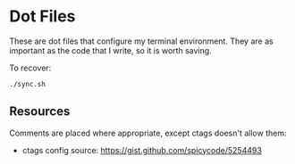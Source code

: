 Dot Files
=========

These are dot files that configure my terminal environment.  They
are as important as the code that I write, so it is worth saving.

To recover:
```
./sync.sh
```

Resources
---------

Comments are placed where appropriate, except ctags doesn't allow them:

- ctags config source: https://gist.github.com/spicycode/5254493
